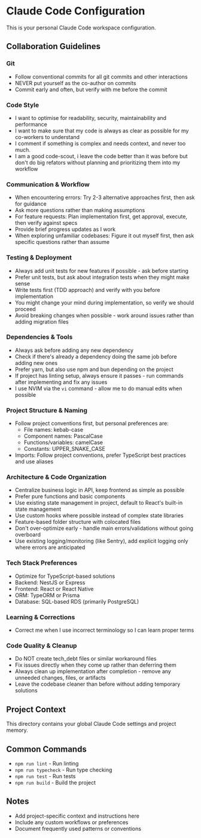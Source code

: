 # Claude Code Configuration

This is your personal Claude Code workspace configuration.

## Collaboration Guidelines

### Git
- Follow conventional commits for all git commits and other interactions
- NEVER put yourself as the co-author on commits
- Commit early and often, but verify with me before the commit

### Code Style
- I want to optimise for readability, security, maintainability and performance
- I want to make sure that my code is always as clear as possible for my co-workers to understand
- I comment if something is complex and needs context, and never too much.
- I am a good code-scout, i leave the code better than it was before but don't do big refators without planning and prioritizing them into my workflow

### Communication & Workflow
- When encountering errors: Try 2-3 alternative approaches first, then ask for guidance
- Ask more questions rather than making assumptions
- For feature requests: Plan implementation first, get approval, execute, then verify against specs
- Provide brief progress updates as I work
- When exploring unfamiliar codebases: Figure it out myself first, then ask specific questions rather than assume

### Testing & Deployment
- Always add unit tests for new features if possible - ask before starting
- Prefer unit tests, but ask about integration tests when they might make sense
- Write tests first (TDD approach) and verify with you before implementation
- You might change your mind during implementation, so verify we should proceed
- Avoid breaking changes when possible - work around issues rather than adding migration files

### Dependencies & Tools
- Always ask before adding any new dependency
- Check if there's already a dependency doing the same job before adding new ones
- Prefer yarn, but also use npm and bun depending on the project
- If project has linting setup, always ensure it passes - run commands after implementing and fix any issues
- I use NVIM via the `vi` command - allow me to do manual edits when possible

### Project Structure & Naming
- Follow project conventions first, but personal preferences are:
  - File names: kebab-case
  - Component names: PascalCase
  - Functions/variables: camelCase
  - Constants: UPPER_SNAKE_CASE
- Imports: Follow project conventions, prefer TypeScript best practices and use aliases

### Architecture & Code Organization
- Centralize business logic in API, keep frontend as simple as possible
- Prefer pure functions and basic components
- Use existing state management in project, default to React's built-in state management
- Use custom hooks where possible instead of complex state libraries
- Feature-based folder structure with colocated files
- Don't over-optimize early - handle main errors/validations without going overboard
- Use existing logging/monitoring (like Sentry), add explicit logging only where errors are anticipated

### Tech Stack Preferences
- Optimize for TypeScript-based solutions
- Backend: NestJS or Express
- Frontend: React or React Native
- ORM: TypeORM or Prisma
- Database: SQL-based RDS (primarily PostgreSQL)

### Learning & Corrections
- Correct me when I use incorrect terminology so I can learn proper terms

### Code Quality & Cleanup
- Do NOT create tech_debt files or similar workaround files
- Fix issues directly when they come up rather than deferring them
- Always clean up implementation after completion - remove any unneeded changes, files, or artifacts
- Leave the codebase cleaner than before without adding temporary solutions

## Project Context
This directory contains your global Claude Code settings and project memory.

## Common Commands
- `npm run lint` - Run linting
- `npm run typecheck` - Run type checking
- `npm run test` - Run tests
- `npm run build` - Build the project

## Notes
- Add project-specific context and instructions here
- Include any custom workflows or preferences
- Document frequently used patterns or conventions